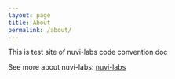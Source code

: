 ```yaml
---
layout: page
title: About
permalink: /about/
---
```


This is test site of nuvi-labs code convention doc

See more about nuvi-labs:
[nuvi-labs](https://nuvi-labs.com/)
